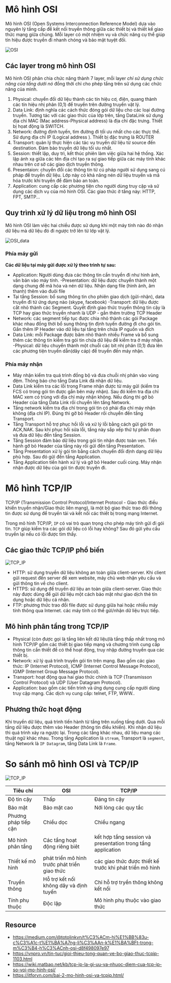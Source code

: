 # Mô hình OSI
Mô hình OSI (Open Systems Interconnection Reference Model) dựa vào nguyên lý tầng cấp để kết nối truyền thông giữa các thiết bị và thiết kế giao thức mạng giữa chúng. Mỗi layer có một nhiệm vụ và chức năng cụ thể giúp tín hiệu được truyền đi nhanh chóng và bảo mật tuyệt đối.

![OSI](images/OSI.png)

## Các layer trong mô hình OSI
Mô hình OSI phân chia chức năng thành 7 layer, mỗi layer *chỉ sử dụng chức năng của tầng dưới nó* đồng thời chỉ cho phép tầng trên sử dụng các chức năng của mình.
1. Physical: chuyển đổi dữ liệu thành các tín hiệu cơ, điện, quang thành các tín hiệu nhị phân (0,1) để truyền trên đường truyền vật lý.
2. Data Link: định nghĩa các cách thức đóng gói dữ liệu cho các loại đường truyền. Tương tác với các giao thức của lớp trên, tầng DataLink sử dụng địa chỉ MAC (Mac address-Physical address) là địa chỉ đặc trưng. Thiết bị họat động là SWITCH.
3. Network: đường định tuyến, tìm đường đi tối ưu nhất cho các thực thể. Sử dụng địa chỉ IP (Logical address ). Thiết bị đặc trưng là ROUTER
4. Transport: quản lý thực hiện các tác vụ truyền dữ liệu từ source đến destination. Đảm bảo truyền dữ liệu tối ưu nhất.  
5. Session: thiết lập, duy trì, kết thúc phiên làm việc giữa hai hệ thống. Xác lập ánh xạ giữa các tên địa chỉ tạo ra sự giao tiếp giữa các máy tính khác nhau trên cơ sở các giao dịch truyền thông.
6. Presentaion: chuyển đổi các thông tin từ cú pháp người sử dụng sang cú pháp để truyền dữ liệu. Lớp này có khả năng nén dữ liệu truyền và mã hóa trước khi truyền để đảm bảo an toàn.
7. Application: cung cấp các phương tiện cho người dùng truy cập và sử dụng các dịch vụ của mô hình OSI. Các giao thức ở tầng này: HTTP, FPT, SMTP...

## Quy trình xử lý dữ liệu trong mô  hình OSI
Mô hình OSI làm việc hai chiều được sử dụng khi một máy tính nào đó nhận dữ liệu mà dữ liệu đó đi ngược trở lên từ lớp vật lý. 

![OSI_data](images/xu_ly_data.jpg)

### Phía máy gửi
**Các dữ liệu tại máy gửi được xử lý theo trình tự sau:**

- Application: Người dùng đưa các thông tin cần truyền đi như hình ảnh, văn bản vào máy tính.
-Presentation: dữ liệu được chuyển thành một dạng chung để mã hóa và nén dữ liệu. Nhận dạng file (hình ảnh, âm thanh) thêm vào đuôi file
- Tại tầng Session: bổ sung thông tin cho phiên giao dịch (gửi-nhận), data truyền đi từ ứng dụng nào (skype, facebook)
-Transport: dữ liệu được cắt nhỏ thành các Segment. Quyết định giao thức truyền thông tin cậy là TCP hay giao thức truyền nhanh là UDP - gắn thêm trường TCP Header 
- Network: các segment tiếp tục được chia nhỏ thành các gói Package khác nhau đồng thời bổ sung thông tin định tuyến đường đi cho gói tin. Gắn thêm IP Header vào dữ liệu tại tầng trên chứa IP nguồn và đích
- Data Link: mỗi Package được băm nhỏ thành nhiều Frame và bổ sung thêm các thông tin kiểm tra gói tin chứa dữ liệu để kiểm tra ở máy nhận.
-Physical: dữ liệu chuyển thành một chuỗi các bit nhị phân (0,1) đưa lên các phương tiện truyền dẫn(dây cáp) để truyền đến máy nhận.

### Phía máy nhận
- Máy nhận kiểm tra quá trình đồng bộ và đưa chuỗi nhị phân vào vùng đệm. Thông báo cho tầng Data Link đã nhận dữ liệu.
- Data Link kiểm tra các lỗi trong Frame nhận được từ máy gửi (kiểm tra FCS có trong gói tin được gắn bên máy nhận). Sau đó kiểm tra địa chỉ MAC xem có trùng với địa chỉ máy nhận không. Nếu đúng thì gỡ bỏ Header của tầng Data Link rồi chuyển lên tầng Network.
- Tầng network kiểm tra địa chỉ trong gói tin có phải địa chỉ máy nhận không (địa chỉ IP). Đúng thì gỡ bỏ Header rồi chuyển đến tầng Transport.
- Tầng Transport hỗ trợ phục hồi lỗi và xử lý lỗi bằng cách gửi gói tin ACK,NAK. Sau khi phục hồi sửa lỗi, tầng này sắp xếp thứ tự phân đoạn và đưa dữ liệu đến tầng Session.
- Tầng Session đảm bảo dữ liệu trong gói tin nhận được toàn vẹn. Tiến hành gỡ bỏ Header của tầng này rồi gửi đến tầng Presentation.
- Tầng Presentation xử lý gói tin bằng cách chuyển đổi định dạng dữ liệu phù hợp. Sau đó gửi đến tầng Application.
- Tầng Application tiến hành xử lý và gỡ bỏ Header cuối cùng. Máy nhận nhận được dữ liệu của gói tin được truyền đi.

# Mô hình TCP/IP
TCP/IP (Transmission Control Protocol/Internet Protocol - Giao thức điều khiển truyền nhận/Giao thức liên mạng), là một bộ giao thức trao đổi thông tin được sử dụng để truyền tải và kết nối các thiết bị trong mạng Internet.

Trong mô hình TCP/IP, `IP` có vai trò quan trọng cho phép máy tính gửi đi gói tin. `TCP` giúp kiểm tra các gói dữ liệu có lỗi hay không? Sau đó gửi yêu cầu truyền lại nếu có lỗi được tìm thấy.

## Các giao thức TCP/IP phổ biến

![TCP_IP](images/giaothuc_TCP.PNG)

- HTTP: sử dụng truyền dữ liệu không an toàn giữa client-server. Khi client gửi request đến server để xem website, máy chủ web nhận yêu cầu và gửi thông tin về cho client.
- HTTPS: sử dụng để truyền dữ liệu an toàn giữa client-server. Giao thức này được dùng để gửi dữ liệu một cách bảo mật như giao dịch thẻ tín dụng hoặc dữ liệu cá nhân.
- FTP: phương thức trao đổi file được sử dụng giữa hai hoặc nhiều máy tính thông qua Internet. các máy tính có thể gửi/nhận dữ liệu trực tiếp.

## Mô hình phân tầng trong TCP/IP
- Physical (còn được gọi là tầng liên kết dữ liệu)là tầng thấp nhất trong mô hình TCP/IP gồm các thiết bị giao tiếp mạng và chương trình cung cấp thông tin cần thiết để có thể hoạt động, truy nhập đường truyền qua các thiết bị.
- Network: xử lý quá trình truyền gói tin trên mạng. Bao gồm các giao thức:  IP (Internet Protocol), ICMP (Internet Control Message Protocol), IGMP (Internet Group Message Protocol).
- Transport: hoạt động qua hai giao thức chính là TCP (Transmisson Control Protocol) và UDP (User Datagram Protocol).
- Application: bao gồm các tiến trình và ứng dụng cung cấp người dùng truy cập mạng. Các dịch vụ cung cấp: telnet, FTP, WWW..

## Phương thức hoạt động
Khi truyền dữ liệu, quá trình tiến hành từ tầng trên xuống tầng dưới. Qua mỗi tầng dữ liệu được thêm vào Header (thông tin điều khiển). Khi nhận dữ liệu thì quá trình xảy ra ngược lại.
Trong các tầng khác nhau, dữ liệu mang các thuật ngữ khác nhau. Trong tầng Application là `stream`, Transport là `segment`, tầng Network là `IP Datagram`, tầng Data Link là `Frame`.

# So sánh mô hình OSI và TCP/IP

![TCP_IP](images/tcp-ip-osi.jpg)

| Tiêu chí | OSI | TCP/IP | 
|----------|-----|--------|
| Độ tin cậy | Thấp | Đáng tin cậy | 
| Bảo mật | Bảo mật cao | Nới lỏng các quy tắc | 
| Phương pháp tiếp cận | Chiều dọc | Chiều ngang | 
| Mô hình phân tầng | Các tầng hoạt động riêng biêt | kết hợp tầng session và presentation trong tầng application |
| Thiết kế mô hình | phát triển mô hình trước phát triển giao thức | các giao thức được thiết kế trước khi phát triển mô hình |
| Truyền thông | Hỗ trợ kết nối không dây và định tuyến | Chỉ hỗ trợ tryền thông không kết nối |
| Tính phụ thuộc | Độc lập | Mô hình phụ thuộc vào giao thức |   

## Resource
- https://medium.com/@totolinkvn/t%C3%ACm-hi%E1%BB%83u-c%C3%A1c-t%E1%BA%A7ng-li%C3%AAn-k%E1%BA%BFt-trong-m%C3%B4-h%C3%ACnh-osi-d8f498097e97
- https://vnpro.vn/tin-tuc/gioi-thieu-tong-quan-ve-bo-giao-thuc-tcpip-1103.html
- https://wiki.matbao.net/kb/tcp-ip-la-gi-uu-va-nhuoc-diem-cua-tcp-ip-so-voi-mo-hinh-osi/
- https://itforvn.com/bai-2-mo-hinh-osi-va-tcpip.html/